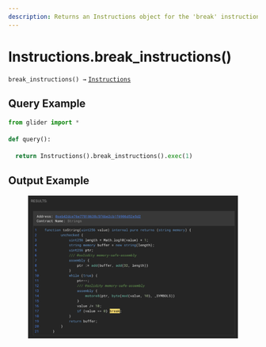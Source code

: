 ```yaml
---
description: Returns an Instructions object for the 'break' instructions
---
```


# Instructions.break\_instructions()

`break_instructions() →` [`Instructions`](./)

## Query Example

```python
from glider import *

def query():
  
  return Instructions().break_instructions().exec(1)
```

## Output Example

<figure><img src="../../.gitbook/assets/image (240).png" alt=""><figcaption></figcaption></figure>
